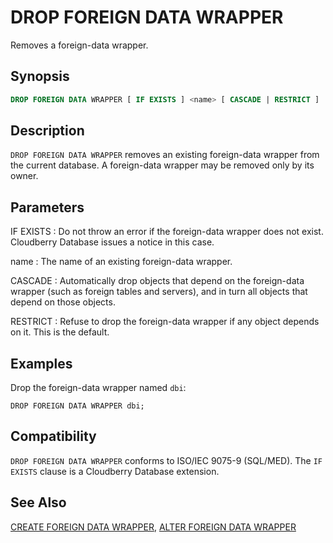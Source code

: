 # DROP FOREIGN DATA WRAPPER

Removes a foreign-data wrapper.

## Synopsis

```sql
DROP FOREIGN DATA WRAPPER [ IF EXISTS ] <name> [ CASCADE | RESTRICT ]
```

## Description

`DROP FOREIGN DATA WRAPPER` removes an existing foreign-data wrapper from the current database. A foreign-data wrapper may be removed only by its owner.

## Parameters

IF EXISTS
:   Do not throw an error if the foreign-data wrapper does not exist. Cloudberry Database issues a notice in this case.

name
:   The name of an existing foreign-data wrapper.

CASCADE
:   Automatically drop objects that depend on the foreign-data wrapper (such as foreign tables and servers), and in turn all objects that depend on those objects.

RESTRICT
:   Refuse to drop the foreign-data wrapper if any object depends on it. This is the default.

## Examples

Drop the foreign-data wrapper named `dbi`:

```
DROP FOREIGN DATA WRAPPER dbi;
```

## Compatibility

`DROP FOREIGN DATA WRAPPER` conforms to ISO/IEC 9075-9 (SQL/MED). The `IF EXISTS` clause is a Cloudberry Database extension.

## See Also

[CREATE FOREIGN DATA WRAPPER](/docs/sql-statements/sql-statement-create-foreign-data-wrapper.md), [ALTER FOREIGN DATA WRAPPER](/docs/sql-statements/sql-statement-alter-foreign-data-wrapper.md)



